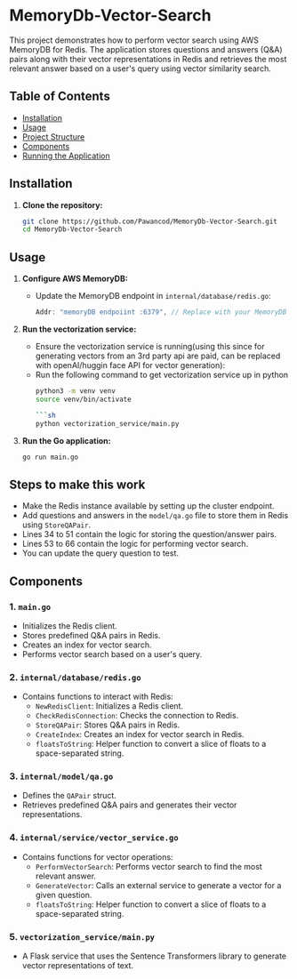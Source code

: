 # MemoryDb-Vector-Search

This project demonstrates how to perform vector search using AWS MemoryDB for Redis. The application stores questions and answers (Q&A) pairs along with their vector representations in Redis and retrieves the most relevant answer based on a user's query using vector similarity search.

## Table of Contents
- [Installation](#installation)
- [Usage](#usage)
- [Project Structure](#project-structure)
- [Components](#components)
- [Running the Application](#running-the-application)


## Installation

1. **Clone the repository:**
   ```sh
   git clone https://github.com/Pawancod/MemoryDb-Vector-Search.git
   cd MemoryDb-Vector-Search

## Usage

1. **Configure AWS MemoryDB:**
   - Update the MemoryDB endpoint in `internal/database/redis.go`:
     ```go
     Addr: "memoryDB endpoiint :6379", // Replace with your MemoryDB endpoint
     ```

2. **Run the vectorization service:**
   - Ensure the vectorization service is running(using this since for generating vectors from an 3rd party api are paid, can be replaced with openAI/huggin face API for vector generation):
   - Run the following command to get vectorization service up in python
      ```sh
      python3 -m venv venv
      source venv/bin/activate
    
     ```sh
     python vectorization_service/main.py
     ```

3. **Run the Go application:**
   ```sh
   go run main.go

## Steps to make this work 
  - Make the Redis instance available by setting up the cluster endpoint.
  - Add questions and answers in the `model/qa.go` file to store them in Redis using `StoreQAPair`.
  - Lines 34 to 51 contain the logic for storing the question/answer pairs.
  - Lines 53 to 66 contain the logic for performing vector search.
  - You can update the query question to test.





## Components

### 1. `main.go`
- Initializes the Redis client.
- Stores predefined Q&A pairs in Redis.
- Creates an index for vector search.
- Performs vector search based on a user's query.

### 2. `internal/database/redis.go`
- Contains functions to interact with Redis:
  - `NewRedisClient`: Initializes a Redis client.
  - `CheckRedisConnection`: Checks the connection to Redis.
  - `StoreQAPair`: Stores Q&A pairs in Redis.
  - `CreateIndex`: Creates an index for vector search in Redis.
  - `floatsToString`: Helper function to convert a slice of floats to a space-separated string.

### 3. `internal/model/qa.go`
- Defines the `QAPair` struct.
- Retrieves predefined Q&A pairs and generates their vector representations.

### 4. `internal/service/vector_service.go`
- Contains functions for vector operations:
  - `PerformVectorSearch`: Performs vector search to find the most relevant answer.
  - `GenerateVector`: Calls an external service to generate a vector for a given question.
  - `floatsToString`: Helper function to convert a slice of floats to a space-separated string.

### 5. `vectorization_service/main.py`
- A Flask service that uses the Sentence Transformers library to generate vector representations of text.



